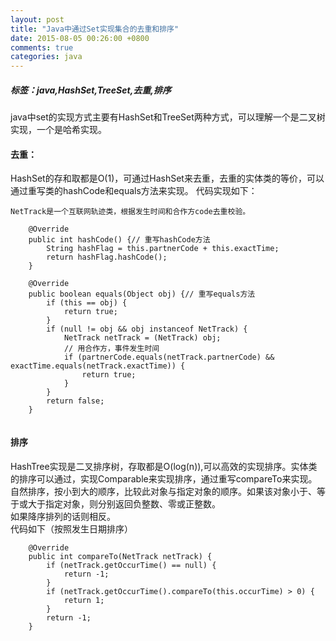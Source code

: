 ```yaml
---
layout: post
title: "Java中通过Set实现集合的去重和排序"
date: 2015-08-05 00:26:00 +0800
comments: true
categories: java
--- 
```


<!--more-->    

##### 标签：java,HashSet,TreeSet,去重,排序  
   
java中set的实现方式主要有HashSet和TreeSet两种方式，可以理解一个是二叉树实现，一个是哈希实现。   
  
#### 去重：  
HashSet的存和取都是O(1)，可通过HashSet来去重，去重的实体类的等价，可以通过重写类的hashCode和equals方法来实现。
代码实现如下：       

```    
NetTrack是一个互联网轨迹类，根据发生时间和合作方code去重校验。  
```  
 
```  
    @Override
    public int hashCode() {// 重写hashCode方法
        String hashFlag = this.partnerCode + this.exactTime;
        return hashFlag.hashCode();
    }

    @Override
    public boolean equals(Object obj) {// 重写equals方法
        if (this == obj) {
            return true;
        }
        if (null != obj && obj instanceof NetTrack) {
            NetTrack netTrack = (NetTrack) obj;
            // 用合作方，事件发生时间
            if (partnerCode.equals(netTrack.partnerCode) && exactTime.equals(netTrack.exactTime)) {
                return true;
            }
        }
        return false;
    }    
        
```   

#### 排序  
HashTree实现是二叉排序树，存取都是O(log(n)),可以高效的实现排序。实体类的排序可以通过，实现Comparable来实现排序，通过重写compareTo来实现。  
自然排序，按小到大的顺序，比较此对象与指定对象的顺序。如果该对象小于、等于或大于指定对象，则分别返回负整数、零或正整数。   
如果降序排列的话则相反。  
代码如下（按照发生日期排序）
  
```  
    @Override
    public int compareTo(NetTrack netTrack) {
        if (netTrack.getOccurTime() == null) {
            return -1;
        }
        if (netTrack.getOccurTime().compareTo(this.occurTime) > 0) {
            return 1;
        }
        return -1;
    }  
```     
